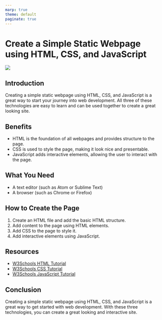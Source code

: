 ```yaml
---
marp: true
theme: default
paginate: true
---
```

# Create a Simple Static Webpage using HTML, CSS, and JavaScript

![](images/web-development.jpg)

## Introduction

Creating a simple static webpage using HTML, CSS, and JavaScript is a great way to start your journey into web development. All three of these technologies are easy to learn and can be used together to create a great looking site.

## Benefits

* HTML is the foundation of all webpages and provides structure to the page.
* CSS is used to style the page, making it look nice and presentable.
* JavaScript adds interactive elements, allowing the user to interact with the page.

## What You Need

* A text editor (such as Atom or Sublime Text)
* A browser (such as Chrome or Firefox)

## How to Create the Page

1. Create an HTML file and add the basic HTML structure.
2. Add content to the page using HTML elements.
3. Add CSS to the page to style it.
4. Add interactive elements using JavaScript.

## Resources

* [W3Schools HTML Tutorial](https://www.w3schools.com/html/)
* [W3Schools CSS Tutorial](https://www.w3schools.com/css/)
* [W3Schools JavaScript Tutorial](https://www.w3schools.com/js/)

## Conclusion

Creating a simple static webpage using HTML, CSS, and JavaScript is a great way to get started with web development. With these three technologies, you can create a great looking and interactive site.
  